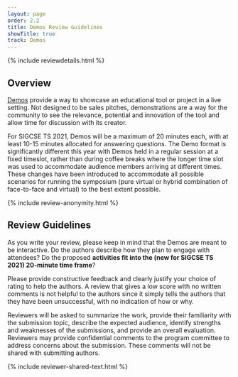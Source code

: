 ```yaml
---
layout: page
order: 2.2
title: Demos Review Guidelines
showTitle: true
track: Demos
---
```


{% include reviewdetails.html %}

## Overview

<!-- Opening paragraphs are the same as authors guidelines -->
[Demos](/authors/demos) provide a way to showcase an educational tool or project in a live setting. Not designed to be sales pitches, demonstrations are a way for the community to see the relevance, potential and innovation of the tool and allow time for discussion with its creator. 

For SIGCSE TS 2021, Demos will be a maximum of 20 minutes each, with at least 10-15 minutes allocated for answering questions. The Demo format is significantly different this year with Demos held in a regular session at a fixed timeslot, rather than during coffee breaks where the longer time slot was used to accommodate audience members arriving at different times. These changes have been introduced to accommodate all possible scenarios for running the symposium (pure virtual or hybrid combination of face-to-face and virtual)  to the best extent possible.

{% include review-anonymity.html %}

## Review Guidelines

As you write your review, please keep in mind that the Demos are meant to be interactive.  Do the authors describe how they plan to engage with attendees?  Do the proposed **activities fit into the (new for SIGCSE TS 2021) 20-minute time frame**? 

Please provide constructive feedback and clearly justify your choice of rating to help the authors. A review that gives a low score with no written comments is not helpful to the authors since it simply tells the authors that they have been unsuccessful, with no indication of how or why.

Reviewers will be asked to summarize the work, provide their familiarity with the submission topic, describe the expected audience, identify strengths and weaknesses of the submissions, and provide an overall evaluation.  Reviewers may provide confidential comments to the program committee to address concerns about the submission. These comments will not be shared with submitting authors.

{% include reviewer-shared-text.html %}
